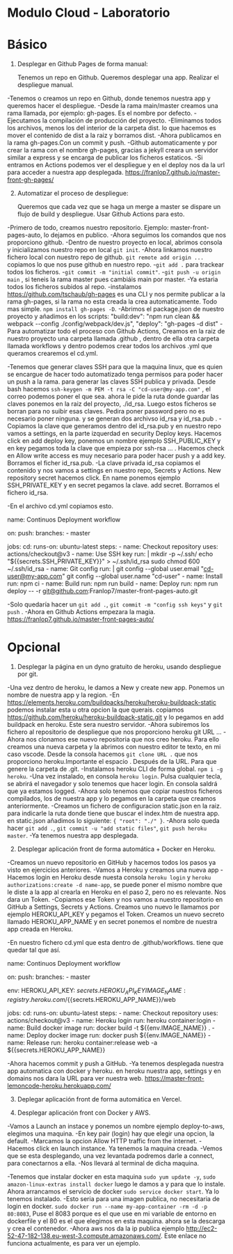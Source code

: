 # Modulo Cloud - Laboratorio

# Básico

1. Desplegar en Github Pages de forma manual:

    Tenemos un repo en Github.
    Queremos desplegar una app.
    Realizar el despliegue manual.

-Tenemos o creamos un repo en Github, donde tenemos nuestra app y queremos hacer el despliegue.
-Desde la rama main/master creamos una rama llamada, por ejemplo: gh-pages. Es el nombre por defecto.
-Ejecutamos la compilación de producción del proyecto.
-Eliminamos todos los archivos, menos los del interior de la carpeta  dist. lo que hacemos es mover el contenido de dist a la raiz y borramos dist.
-Ahora publicamos en la rama gh-pages.Con un commit y push.
-Github automaticamente y por crear la rama con el nombre gh-pages, gracias a jekyll creara un servidor similar a express y se encarga de publicar los ficheros estaticos.
-Si entramos en Actions podemos ver el despliegue y en el deploy nos da la url para acceder a nuestra app desplegada.
https://franlop7.github.io/master-front-gh-pages/

2. Automatizar el proceso de despliegue:

    Queremos que cada vez que se haga un merge a master se dispare un flujo de build y despliegue.
    Usar Github Actions para esto.

-Primero de todo, creamos nuestro repositorio. Ejemplo: master-front-pages-auto, lo dejamos en publico.
-Ahora seguimos los comandos que nos proporciono github.
-Dentro de nuestro proyecto en local, abrimos consola y inicializamos nuestro repo en local `git init`.
-Ahora linkamos nuestro fichero local con nuestro repo de github. `git remote add origin ...` copiamos lo que nos puse github en nuestro repo.
-`git add .` para trackear todos los ficheros.
-`git commit -m "initial commit"`.
-`git push -u origin main` , si teneis la rama master pues cambiáis main por master.
-Ya estaria todos los ficheros subidos al repo.
-instalamos https://github.com/tschaub/gh-pages es una CLI y nos permite publicar a la rama gh-pages, si la rama no esta creada la crea automaticamente. Todo mas simple. `npm install gh-pages -D`.
-Abrimos el package.json de nuestro proyecto y añadimos en los scripts: 
"build:dev": "npm run clean && webpack --config ./config/webpack/dev.js",
"deploy": "gh-pages -d dist"
-Para automatizar todo el proceso con Github Actions, Creamos  en la raiz de nuestro proyecto una carpeta llamada .github , dentro de ella otra  carpeta llamada workflows y dentro podemos crear todos los archivos .yml que queramos crearemos el cd.yml.

-Tenemos que generar claves SSH para que la maquina linux, que es quien se encargue de hacer todo automatizado tenga permisos para poder hacer un push a la rama. para generar las claves SSH publica y privada. Desde bash hacemos `ssh-keygen -m PEM -t rsa -C "cd-user@my-app.com"` , el correo podemos poner el que sea. ahora le pide la ruta donde guardar las claves ponemos en la raiz del proyecto, ./id_rsa. Luego estos ficheros se borran para no suibir esas claves. Pedira poner password pero no es necesario poner ninguna. y se generan dos archivso id_rsa y id_rsa.pub .
-Copiamos la clave que generamos dentro del id_rsa.pub y en nuestro repo vamos a settings, en la parte izquerdad en security Deploy keys. Hacemos click en add deploy key, ponemos un nombre ejemplo SSH_PUBLIC_KEY y en key pegamos toda la clave que empieza por ssh-rsa ... . Hacemos check en Allow write access es muy necesario para poder hacer push y a add key. Borramos el ficher id_rsa.pub.
-La clave privada id_rsa copiamos el contenido y nos vamos a settings en nuestro repo, Secrets y Actions. New repository secret hacemos click. En name ponemos ejemplo SSH_PRIVATE_KEY y en secret pegamos la clave. add secret. Borramos el fichero id_rsa.


-En el archivo cd.yml copiamos esto.

name: Continuos Deployment workflow

on:
  push:
    branches:
      - master

jobs:
  cd:
    runs-on: ubuntu-latest
    steps:
      - name: Checkout repository
        uses: actions/checkout@v3
      - name: Use SSH key
        run: |
          mkdir -p ~/.ssh/
          echo "${{secrets.SSH_PRIVATE_KEY}}" > ~/.ssh/id_rsa
          sudo chmod 600 ~/.ssh/id_rsa
      - name: Git config
        run: |
          git config --global user.email "cd-user@my-app.com"
          git config --global user.name "cd-user"
      - name: Install
        run: npm ci
      - name: Build
        run: npm run build
      - name: Deploy
        run: npm run deploy -- -r git@github.com:Franlop7/master-front-pages-auto.git

-Solo quedaría hacer un `git add .`, `git commit -m "config ssh keys"` y `git push` .
-Ahora en Github Actions empezara la magia. https://franlop7.github.io/master-front-pages-auto/
 



# Opcional

1. Desplegar la página en un dyno gratuito de heroku, usando despliegue por git.

-Una vez dentro de heroku, le damos a New y create new app. Ponemos un nombre de nuestra app y la region.
-En https://elements.heroku.com/buildpacks/heroku/heroku-buildpack-static podemos instalar esta u otra opcion la que querais.
copiamos https://github.com/heroku/heroku-buildpack-static.git y lo pegamos en add buildpack en heroku. Este sera nuestro servidor.
-Ahora subiremos los fichero al repositorio de despliegue que nos proporciono heroku git URL ...
-Ahora nos clonamos ese nuevo repositoria que nos creo heroku. Para ello creamos una nueva carpeta y la abrimos con nuestro editor te texto, en mi caso vscode. Desde la consola hacemos `git clone URL .` que nos proporciono heroku.Importante el espacio . Después de la URL. Para que genere la carpeta de .git.
-Instalamos heroku CLI de forma global. `npm i -g heroku`.
-Una vez instalado, en consola `heroku login`. Pulsa cualquier tecla, se abrirá el navegador y solo tenemos que hacer login. En consola saldrá que ya estamos logged.
-Ahora solo tenemos que copiar nuestros ficheros compilados, los de nuestra app y lo pegamos en la carpeta que creamos anteriormente.
-Creamos un fichero de configuracion static.json en la raiz. para indicarle la ruta donde tiene que buscar el index.htm de nuestra app. en static.json añadimos lo siguiente: `{ "root": "./" }`.
-Ahora solo queda hacer `git add .`, `git commit -u "add static files"`, `git push heroku master`.
-Ya tenemos nuestra app desplegada. 

2. Desplegar aplicación front de forma automática + Docker en Heroku.

-Creamos un nuevo repositorio en GitHub y hacemos todos los pasos ya visto en ejercicios anteriores.
-Vamos a Heroku y creamos una nueva app
-Hacemos login en Heroku desde nuesta consola `heroku login` y `heroku authorizations:create -d name-app`, se puede poner el mismo nombre que le diste a la app al crearla en Heroku en el paso 2, pero no es relevante. Nos dara un Token.
-Copiamos ese Token y nos vamos a nuestro repositorio en GitHub a Settings, Secrets y Actions. Creamos uno nuevo le llamamos por ejemplo HEROKU_API_KEY y pegamos el Token. Creamos un nuevo secreto llamado HEROKU_APP_NAME y en secret ponemos el nombre de nuestra app creada en Heroku.


-En nuestro fichero cd.yml que esta dentro de .github/workflows. tiene que quedar tal que así.

name: Continuos Deployment workflow

on:
  push:
    branches:
      - master

env:
  HEROKU_API_KEY: ${{secrets.HEROKU_API_KEY}}
  IMAGE_NAME: registry.heroku.com/${{secrets.HEROKU_APP_NAME}}/web

jobs:
  cd:
    runs-on: ubuntu-latest
    steps:
      - name: Checkout repository
        uses: actions/checkout@v3
      - name: Heroku login
        run: heroku container:login
      - name: Build docker image
        run: docker build -t ${{env.IMAGE_NAME}} .
      - name: Deploy docker image
        run: docker push ${{env.IMAGE_NAME}}
      - name: Release
        run: heroku container:release web -a ${{secrets.HEROKU_APP_NAME}}

-Ahora hacemos commit y push a GitHub.
-Ya tenemos desplegada nuestra app automatica con docker y heroku. en heroku nuestra app, settings y en domains nos dara la URL para ver nuestra web.
https://master-front-lemoncode-heroku.herokuapp.com/

3. Deplegar aplicación front de forma automática en Vercel.






4. Desplegar aplicación front con Docker y AWS.

-Vamos a Launch an instace y ponemos un nombre ejemplo deploy-to-aws, elegimos una maquina.
-En key pair (login) hay que elegir una opcion, la default.
-Marcamos la opcion Allow HTTP traffic from the internet.
-Hacemos click en launch instance. Ya tenemos la maquina creada.
-Vemos que se esta desplegando, una vez levantada podremos darle a connect, para conectarnos a ella.
-Nos llevará al terminal de dicha maquina.

-Tenemos que instalar docker en esta maquina `sudo yum update -y`, `sudo amazon-linux-extras install docker` luego le damos a y para que lo instale. Ahora arrancamos el servicio de docker `sudo service docker start`. Ya lo tenemos instalado.
-Esto seria para una imagen publica, no necesitaria de login en docker. `sudo docker run --name my-app-container -rm -d -p 80:8083`, Puse el 8083 porque es el que use en mi variable de entorno en dockerfile y el 80 es el que elegimos en esta maquina. ahora se la descarga y crea el contenedor.
-Ahora aws nos da la ip publica ejemplo http://ec2-52-47-182-138.eu-west-3.compute.amazonaws.com/. Este enlace no funciona actualmente, es para ver un ejemplo.